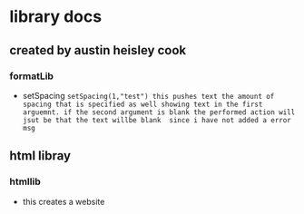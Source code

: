 # library docs
## created by austin heisley cook
### formatLib
- setSpacing
`
setSpacing(1,"test")
this pushes text the amount of spacing that is specified as well showing text in the first arguemnt.
if the second argument is blank the performed action will jsut be that the text willbe blank 
since i have not added a error msg
`
## html libray
### htmllib
- this creates a website
